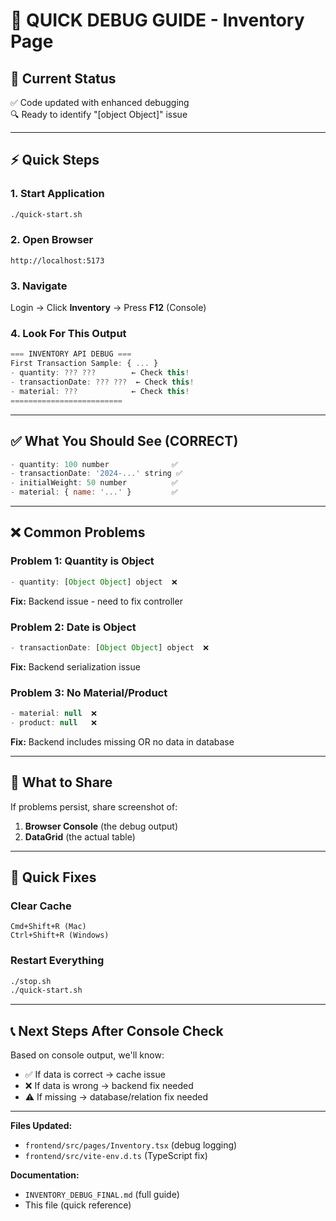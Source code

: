 # 🚀 QUICK DEBUG GUIDE - Inventory Page

## 📍 Current Status
✅ Code updated with enhanced debugging  
🔍 Ready to identify "[object Object]" issue

---

## ⚡ Quick Steps

### 1. Start Application
```bash
./quick-start.sh
```

### 2. Open Browser
```
http://localhost:5173
```

### 3. Navigate
Login → Click **Inventory** → Press **F12** (Console)

### 4. Look For This Output

```javascript
=== INVENTORY API DEBUG ===
First Transaction Sample: { ... }
- quantity: ??? ???        ← Check this!
- transactionDate: ??? ???  ← Check this!
- material: ???            ← Check this!
=========================
```

---

## ✅ What You Should See (CORRECT)

```javascript
- quantity: 100 number              ✅
- transactionDate: '2024-...' string ✅
- initialWeight: 50 number          ✅
- material: { name: '...' }         ✅
```

---

## ❌ Common Problems

### Problem 1: Quantity is Object
```javascript
- quantity: [Object Object] object  ❌
```
**Fix:** Backend issue - need to fix controller

### Problem 2: Date is Object
```javascript
- transactionDate: [Object Object] object  ❌
```
**Fix:** Backend serialization issue

### Problem 3: No Material/Product
```javascript
- material: null  ❌
- product: null   ❌
```
**Fix:** Backend includes missing OR no data in database

---

## 📸 What to Share

If problems persist, share screenshot of:
1. **Browser Console** (the debug output)
2. **DataGrid** (the actual table)

---

## 🔧 Quick Fixes

### Clear Cache
```
Cmd+Shift+R (Mac)
Ctrl+Shift+R (Windows)
```

### Restart Everything
```bash
./stop.sh
./quick-start.sh
```

---

## 📞 Next Steps After Console Check

Based on console output, we'll know:
- ✅ If data is correct → cache issue
- ❌ If data is wrong → backend fix needed
- ⚠️ If missing → database/relation fix needed

---

**Files Updated:**
- `frontend/src/pages/Inventory.tsx` (debug logging)
- `frontend/src/vite-env.d.ts` (TypeScript fix)

**Documentation:**
- `INVENTORY_DEBUG_FINAL.md` (full guide)
- This file (quick reference)
